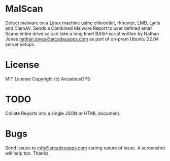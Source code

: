 # MalScan
 Detect malware on a Linux machine using chkrootkit, rkhunter, LMD, Lynis and ClamAV.
 Sends a Combined Malware Report to user defined email. Scans entire drive so can take a long time!
 BASH script written by Nathan Jones nathan.jones@arcadeusops.com as part of on-prem Ubuntu 22.04 server setups.

# License
MIT License
Copyright (c) ArcadeusOPS

# TODO
Collate Reports into a single JSON or HTML document.

# Bugs
Send issues to info@arcadeusops.com stating nature of issue. A screenshot will help too. Thanks.
